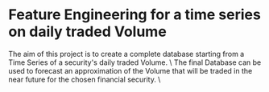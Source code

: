 # Feature Engineering for a time series on daily traded Volume
The aim of this project is to create a complete database starting from a Time Series of a security's daily traded Volume. \\
The final Database can be used to forecast an approximation of the Volume that will be traded in the near future for the chosen financial security. \\
